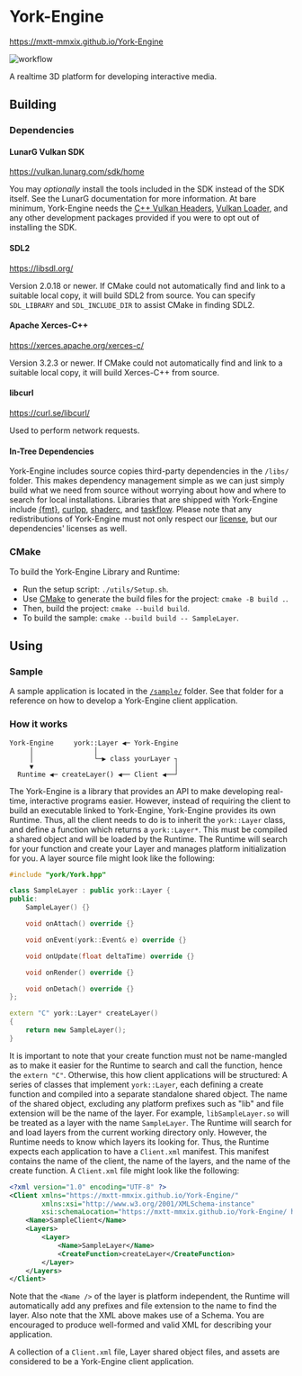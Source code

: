 # York-Engine
https://mxtt-mmxix.github.io/York-Engine

![workflow](https://github.com/mxtt-mmxix/York-Engine/actions/workflows/cmake.yml/badge.svg) 

A realtime 3D platform for developing interactive media.

## Building
### Dependencies
#### LunarG Vulkan SDK
https://vulkan.lunarg.com/sdk/home

You may *optionally* install the tools included in the SDK instead of the SDK itself. See the LunarG documentation for more information. At bare minimum, York-Engine needs the [C++ Vulkan Headers](https://github.com/khronosgroup/vulkan-hpp), [Vulkan Loader](https://github.com/KhronosGroup/Vulkan-Loader), and any other development packages provided if you were to opt out of installing the SDK.
#### SDL2
https://libsdl.org/ 

Version 2.0.18 or newer. If CMake could not automatically find and link to a suitable local copy, it will build SDL2 from source. You can specify `SDL_LIBRARY` and `SDL_INCLUDE_DIR` to assist CMake in finding SDL2.
#### Apache Xerces-C++
https://xerces.apache.org/xerces-c/

Version 3.2.3 or newer. If CMake could not automatically find and link to a suitable local copy, it will build Xerces-C++ from source.
#### libcurl
https://curl.se/libcurl/

Used to perform network requests.
#### In-Tree Dependencies
York-Engine includes source copies third-party dependencies in the `/libs/` folder. This makes dependency management simple as we can just simply build what we need from source without worrying about how and where to search for local installations. Libraries that are shipped with York-Engine include [{fmt}](https://fmt.dev/latest/index.html), [curlpp](https://www.curlpp.org/), [shaderc](https://github.com/google/shaderc), and [taskflow](https://taskflow.github.io/). Please note that any redistributions of York-Engine must not only respect our [license](https://github.com/mxtt-mmxix/York-Engine/blob/main/LICENSE), but our dependencies' licenses as well.

### CMake
To build the York-Engine Library and Runtime: 
- Run the setup script: `./utils/Setup.sh`.
- Use [CMake](https://cmake.org/) to generate the build files for the project: `cmake -B build .`. 
- Then, build the project: `cmake --build build`.
- To build the sample: `cmake --build build -- SampleLayer`.

## Using
### Sample
A sample application is located in the [`/sample/`](https://github.com/mxtt-mmxix/York-Engine/tree/main/sample) folder. See that folder for a reference on how to develop a York-Engine client application.

### How it works
```
York-Engine     york::Layer ◀─ York-Engine
     │               │                     
     │               └─▶ class yourLayer ┐
     ▼                                   │
  Runtime ◀─ createLayer() ◀── Client ◀──┘
```
The York-Engine is a library that provides an API to make developing real-time, interactive programs easier. However, instead of requiring the client to build an executable linked to York-Engine, York-Engine provides its own Runtime. Thus, all the client needs to do is to inherit the `york::Layer` class, and define a function which returns a `york::Layer*`. This must be compiled a shared object and will be loaded by the Runtime. The Runtime will search for your function and create your Layer and manages platform initialization for you. A layer source file might look like the following:
```cpp
#include "york/York.hpp"

class SampleLayer : public york::Layer {
public:
    SampleLayer() {}

    void onAttach() override {}

    void onEvent(york::Event& e) override {}

    void onUpdate(float deltaTime) override {}

    void onRender() override {}

    void onDetach() override {}
};

extern "C" york::Layer* createLayer()
{
    return new SampleLayer();
}
```
It is important to note that your create function must not be name-mangled as to make it easier for the Runtime to search and call the function, hence the `extern "C"`. Otherwise, this how client applications will be structured: A series of classes that implement `york::Layer`, each defining a create function and compiled into a separate standalone shared object. The name of the shared object, excluding any platform prefixes such as "lib" and file extension will be the name of the layer. For example, `libSampleLayer.so` will be treated as a layer with the name `SampleLayer`. The Runtime will search for and load layers from the current working directory only. However, the Runtime needs to know which layers its looking for. Thus, the Runtime expects each application to have a `Client.xml` manifest. This manifest contains the name of the client, the name of the layers, and the name of the create function. A `Client.xml` file might look like the following:
```xml
<?xml version="1.0" encoding="UTF-8" ?>
<Client xmlns="https://mxtt-mmxix.github.io/York-Engine/"
        xmlns:xsi="http://www.w3.org/2001/XMLSchema-instance"
        xsi:schemaLocation="https://mxtt-mmxix.github.io/York-Engine/ https://raw.githubusercontent.com/mxtt-mmxix/York-Engine/runtime-impl/Client.xsd">
    <Name>SampleClient</Name>
    <Layers>
        <Layer>
            <Name>SampleLayer</Name>
            <CreateFunction>createLayer</CreateFunction>
        </Layer>
    </Layers>
</Client>
```
Note that the `<Name />` of the layer is platform independent, the Runtime will automatically add any prefixes and file extension to the name to find the layer. Also note that the XML above makes use of a Schema. You are encouraged to produce well-formed and valid XML for describing your application.

A collection of a `Client.xml` file, Layer shared object files, and assets are considered to be a York-Engine client application.